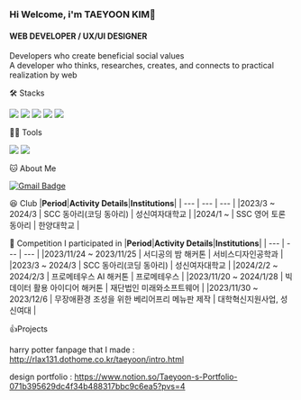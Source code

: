 ### Hi Welcome, i'm TAEYOON KIM👋

#### WEB DEVELOPER / UX/UI DESIGNER
Developers who create beneficial social values   
A developer who thinks, researches, creates, and connects to practical realization by web


🛠️ Stacks

<img src="https://img.shields.io/badge/Python-3766AB?style=flat-square&logo=Python&logoColor=white"/>    <img src="https://img.shields.io/badge/C++-00599C?style=flat-square&logo=C++&logoColor=white"/> <img src="https://img.shields.io/badge/html5-E34F26?style=for-the-badge&logo=html5&logoColor=white"> <img src="https://img.shields.io/badge/css-1572B6?style=for-the-badge&logo=css3&logoColor=white"> <img src="https://img.shields.io/badge/figma-20232a.svg?style=for-the-badge&logo=figma&logoColor=61DAFB" />

💪🏼 Tools 

 <img src="https://img.shields.io/badge/Visual Studio Code-007ACC?style=flat-square&logo=Visual Studio Code&logoColor=white"/> <img src="https://img.shields.io/badge/GitHub-181717?style=flat-square&logo=GitHub&logoColor=white"/> 



🐱 About Me

[![Gmail Badge](https://img.shields.io/badge/Gmail-d14836?style=flat-square&logo=Gmail&logoColor=white&link=mailto:annietaeyoonkim@gmail.com)](annietaeyoonkim@gmail.com)
 
😆 Club
|**Period**|**Activity Details**|**Institutions**|
| --- | --- | --- |
|2023/3 ~ 2024/3 |	SCC 동아리(코딩 동아리) |	성신여자대학교 |
|2024/1 ~ | SSC 영어 토론 동아리 | 한양대학교 |

🏅 Competition I participated in
|**Period**|**Activity Details**|**Institutions**|
| --- | --- | --- |
|2023/11/24 ~ 2023/11/25 |	서디공의 밤 해커톤	| 서비스디자인공학과 |
|2023/3 ~ 2024/3 |	SCC 동아리(코딩 동아리) |	성신여자대학교 |
|2024/2/2 ~ 2024/2/3	| 프로메테우스 AI 해커톤	| 프로메테우스 |
|2023/11/20 ~ 2024/1/28 |	빅데이터 활용 아이디어 해커톤	| 재단법인 미래와소프트웨어 |
|2023/11/30 ~ 2023/12/6 | 무장애환경 조성을 위한 베리어프리 메뉴판 제작	| 대학혁신지원사업, 성신여대 |


👍Projects

harry potter fanpage that I made : http://rlax131.dothome.co.kr/taeyoon/intro.html

design portfolio : https://www.notion.so/Taeyoon-s-Portfolio-071b395629dc4f34b488317bbc9c6ea5?pvs=4

